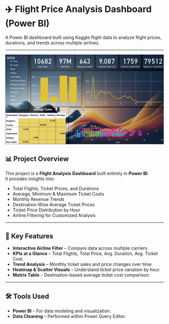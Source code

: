 # ✈️ Flight Price Analysis Dashboard (Power BI)

A Power BI dashboard built using Kaggle flight data to analyze flight prices, durations, and trends across multiple airlines.

---  

![Dashboard Preview](https://github.com/Gagan-Kumar-Profile/Flight-Price-Analysis-Dashboard-Power-BI/blob/main/Flight%20Analysis.png)  

## 📊 Project Overview  
This project is a **Flight Analysis Dashboard** built entirely in **Power BI**.  
It provides insights into:  
- Total Flights, Ticket Prices, and Durations  
- Average, Minimum & Maximum Ticket Costs  
- Monthly Revenue Trends  
- Destination-Wise Average Ticket Prices  
- Ticket Price Distribution by Hour  
- Airline Filtering for Customized Analysis

---

## 🔑 Key Features  
- **Interactive Airline Filter** – Compare data across multiple carriers.  
- **KPIs at a Glance** – Total Flights, Total Price, Avg. Duration, Avg. Ticket Cost.  
- **Trend Analysis** – Monthly ticket sales and price changes over time.  
- **Heatmap & Scatter Visuals** – Understand ticket price variation by hour.  
- **Matrix Table** – Destination-based average ticket cost comparison.  

---

## 🛠️ Tools Used  
- **Power BI** – For data modeling and visualization.  
- **Data Cleaning** – Performed within Power Query Editor.  


